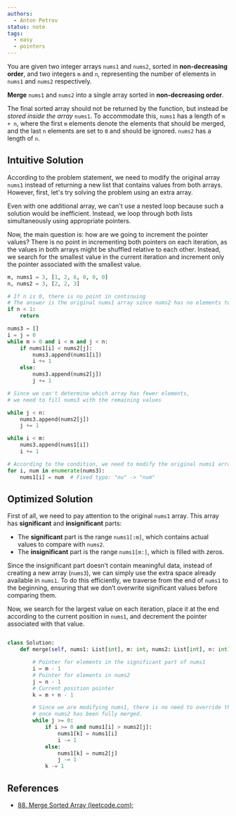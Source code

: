 ```yaml
---
authors:
  - Anton Petrov
status: note
tags:
  - easy
  - pointers
---
```


You are given two integer arrays `nums1` and `nums2`, sorted in **non-decreasing order**, and two integers `m` and `n`, representing the number of elements in `nums1` and `nums2` respectively.

**Merge** `nums1` and `nums2` into a single array sorted in **non-decreasing order**.

The final sorted array should not be returned by the function, but instead be _stored inside the array_ `nums1`. To accommodate this, `nums1` has a length of `m + n`, where the first `m` elements denote the elements that should be merged, and the last `n` elements are set to `0` and should be ignored. `nums2` has a length of `n`.

## Intuitive Solution

According to the problem statement, we need to modify the original array `nums1` instead of returning a new list that contains values from both arrays. However, first, let's try solving the problem using an extra array.

Even with one additional array, we can't use a nested loop because such a solution would be inefficient. Instead, we loop through both lists simultaneously using appropriate pointers.

Now, the main question is: how are we going to increment the pointer values? There is no point in incrementing both pointers on each iteration, as the values in both arrays might be shuffled relative to each other. Instead, we search for the smallest value in the current iteration and increment only the pointer associated with the smallest value.

```python
m, nums1 = 3, [1, 2, 6, 0, 0, 0]
n, nums2 = 3, [2, 2, 3]

# If n is 0, there is no point in continuing
# The answer is the original nums1 array since nums2 has no elements to modify it
if n < 1:
    return

nums3 = []
i = j = 0
while m > 0 and i < m and j < n:
    if nums1[i] < nums2[j]:
        nums3.append(nums1[i])
        i += 1
    else:
        nums3.append(nums2[j])
        j += 1

# Since we can't determine which array has fewer elements,
# we need to fill nums3 with the remaining values

while j < n:
    nums3.append(nums2[j])
    j += 1

while i < m:
    nums3.append(nums1[i])
    i += 1

# According to the condition, we need to modify the original nums1 array
for i, num in enumerate(nums3):
    nums1[i] = num  # Fixed typo: "nu" -> "num"
```

## Optimized Solution

First of all, we need to pay attention to the original `nums1` array. This array has **significant** and **insignificant** parts:

- The **significant** part is the range `nums1[:m]`, which contains actual values to compare with `nums2`.
- The **insignificant** part is the range `nums1[m:]`, which is filled with zeros.

Since the insignificant part doesn’t contain meaningful data, instead of creating a new array (`nums3`), we can simply use the extra space already available in `nums1`. To do this efficiently, we traverse from the end of `nums1` to the beginning, ensuring that we don’t overwrite significant values before comparing them.

Now, we search for the largest value on each iteration, place it at the end according to the current position in `nums1`, and decrement the pointer associated with that value.

```python

class Solution:
    def merge(self, nums1: List[int], m: int, nums2: List[int], n: int) -> None:

        # Pointer for elements in the significant part of nums1
        i = m - 1
        # Pointer for elements in nums2
        j = n - 1
        # Current position pointer
        k = m + n - 1

        # Since we are modifying nums1, there is no need to override the remaining values
        # once nums2 has been fully merged.
        while j >= 0:
            if i >= 0 and nums1[i] > nums2[j]:
                nums1[k] = nums1[i]
                i -= 1
            else:
                nums1[k] = nums2[j]
                j -= 1
            k -= 1
```

## References

- [88. Merge Sorted Array (leetcode.com)](https://leetcode.com/problems/merge-sorted-array/);
